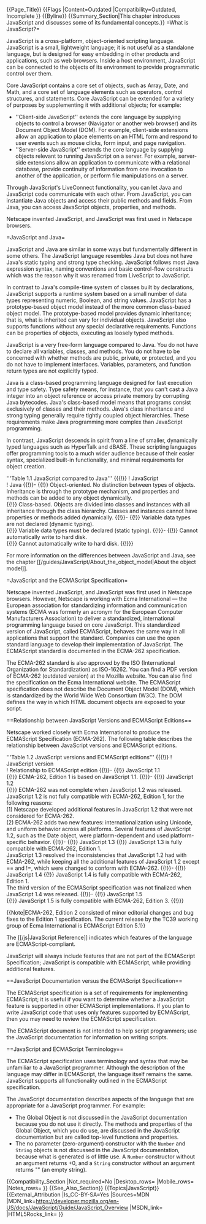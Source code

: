 {{Page_Title}}
{{Flags
|Content=Outdated
|Compatibility=Outdated, Incomplete
}}
{{Byline}}
{{Summary_Section|This chapter introduces JavaScript and discusses some of its fundamental concepts.}}
=What is JavaScript?=

JavaScript is a cross-platform, object-oriented scripting language. JavaScript is a small, lightweight language; it is not useful as a standalone language, but is designed for easy embedding in other products and applications, such as web browsers. Inside a host environment, JavaScript can be connected to the objects of its environment to provide programmatic control over them.

Core JavaScript contains a core set of objects, such as Array, Date, and Math, and a core set of language elements such as operators, control structures, and statements. Core JavaScript can be extended for a variety of purposes by supplementing it with additional objects; for example:

* ''Client-side JavaScript'' extends the core language by supplying objects to control a browser (Navigator or another web browser) and its Document Object Model (DOM). For example, client-side extensions allow an application to place elements on an HTML form and respond to user events such as mouse clicks, form input, and page navigation.
* ''Server-side JavaScript'' extends the core language by supplying objects relevant to running JavaScript on a server. For example, server-side extensions allow an application to communicate with a relational database, provide continuity of information from one invocation to another of the application, or perform file manipulations on a server.

Through JavaScript's LiveConnect functionality, you can let Java and JavaScript code communicate with each other. From JavaScript, you can instantiate Java objects and access their public methods and fields. From Java, you can access JavaScript objects, properties, and methods.

Netscape invented JavaScript, and JavaScript was first used in Netscape browsers.

=JavaScript and Java=

JavaScript and Java are similar in some ways but fundamentally different in some others. The JavaScript language resembles Java but does not have Java's static typing and strong type checking. JavaScript follows most Java expression syntax, naming conventions and basic control-flow constructs which was the reason why it was renamed from LiveScript to JavaScript.

In contrast to Java's compile-time system of classes built by declarations, JavaScript supports a runtime system based on a small number of data types representing numeric, Boolean, and string values. JavaScript has a prototype-based object model instead of the more common class-based object model. The prototype-based model provides dynamic inheritance; that is, what is inherited can vary for individual objects. JavaScript also supports functions without any special declarative requirements. Functions can be properties of objects, executing as loosely typed methods.

JavaScript is a very free-form language compared to Java. You do not have to declare all variables, classes, and methods. You do not have to be concerned with whether methods are public, private, or protected, and you do not have to implement interfaces. Variables, parameters, and function return types are not explicitly typed.

Java is a class-based programming language designed for fast execution and type safety. Type safety means, for instance, that you can't cast a Java integer into an object reference or access private memory by corrupting Java bytecodes. Java's class-based model means that programs consist exclusively of classes and their methods. Java's class inheritance and strong typing generally require tightly coupled object hierarchies. These requirements make Java programming more complex than JavaScript programming.

In contrast, JavaScript descends in spirit from a line of smaller, dynamically typed languages such as HyperTalk and dBASE. These scripting languages offer programming tools to a much wider audience because of their easier syntax, specialized built-in functionality, and minimal requirements for object creation.

'''Table 1.1 JavaScript compared to Java'''
{{{!}}
! JavaScript 	
! Java
{{!}}-
{{!}} Object-oriented. No distinction between types of objects. Inheritance is through the prototype mechanism, and properties and methods can be added to any object dynamically. 	
{{!}} Class-based. Objects are divided into classes and instances with all inheritance through the class hierarchy. Classes and instances cannot have properties or methods added dynamically.
{{!}}-
{{!}} Variable data types are not declared (dynamic typing). 	
{{!}} Variable data types must be declared (static typing).
{{!}}-
{{!}} Cannot automatically write to hard disk. 	
{{!}} Cannot automatically write to hard disk.
{{!}}}


For more information on the differences between JavaScript and Java, see the chapter [[/guides/JavaScript/About_the_object_model|About the object model]].

=JavaScript and the ECMAScript Specification=

Netscape invented JavaScript, and JavaScript was first used in Netscape browsers. However, Netscape is working with Ecma International — the European association for standardizing information and communication systems (ECMA was formerly an acronym for the European Computer Manufacturers Association) to deliver a standardized, international programming language based on core JavaScript. This standardized version of JavaScript, called ECMAScript, behaves the same way in all applications that support the standard. Companies can use the open standard language to develop their implementation of JavaScript. The ECMAScript standard is documented in the ECMA-262 specification.

The ECMA-262 standard is also approved by the ISO (International Organization for Standardization) as ISO-16262. You can find a PDF version of ECMA-262 (outdated version) at the Mozilla website. You can also find the specification on the Ecma International website. The ECMAScript specification does not describe the Document Object Model (DOM), which is standardized by the World Wide Web Consortium (W3C). The DOM defines the way in which HTML document objects are exposed to your script.

==Relationship between JavaScript Versions and ECMAScript Editions==

Netscape worked closely with Ecma International to produce the ECMAScript Specification (ECMA-262). The following table describes the relationship between JavaScript versions and ECMAScript editions.

'''Table 1.2 JavaScript versions and ECMAScript editions'''
{{{!}}
! JavaScript version 	
! Relationship to ECMAScript edition
{{!}}-
{{!}} JavaScript 1.1 	
{{!}} ECMA-262, Edition 1 is based on JavaScript 1.1.
{{!}}-
{{!}} JavaScript 1.2 	
{{!}} ECMA-262 was not complete when JavaScript 1.2 was released. JavaScript 1.2 is not fully compatible with ECMA-262, Edition 1, for the following reasons: <br>(1) Netscape developed additional features in JavaScript 1.2 that were not considered for ECMA-262.
<br>(2) ECMA-262 adds two new features: internationalization using Unicode, and uniform behavior across all platforms. Several features of JavaScript 1.2, such as the Date object, were platform-dependent and used platform-specific behavior.
{{!}}-
{{!}} JavaScript 1.3
{{!}} JavaScript 1.3 is fully compatible with ECMA-262, Edition 1. <br>JavaScript 1.3 resolved the inconsistencies that JavaScript 1.2 had with ECMA-262, while keeping all the additional features of JavaScript 1.2 except == and !=, which were changed to conform with ECMA-262.
{{!}}-
{{!}} JavaScript 1.4
{{!}} JavaScript 1.4 is fully compatible with ECMA-262, Edition 1.<br>The third version of the ECMAScript specification was not finalized when JavaScript 1.4 was released.
{{!}}-
{{!}} JavaScript 1.5 	
{{!}} JavaScript 1.5 is fully compatible with ECMA-262, Edition 3.
{{!}}}

{{Note|ECMA-262, Edition 2 consisted of minor editorial changes and bug fixes to the Edition 1 specification. The  current release by the TC39 working group of Ecma International is ECMAScript Edition 5.1}}

The [[/js|JavaScript Reference]] indicates which features of the language are ECMAScript-compliant.

JavaScript will always include features that are not part of the ECMAScript Specification; JavaScript is compatible with ECMAScript, while providing additional features.

==JavaScript Documentation versus the ECMAScript Specification==

The ECMAScript specification is a set of requirements for implementing ECMAScript; it is useful if you want to determine whether a JavaScript feature is supported in other ECMAScript implementations. If you plan to write JavaScript code that uses only features supported by ECMAScript, then you may need to review the ECMAScript specification.

The ECMAScript document is not intended to help script programmers; use the JavaScript documentation for information on writing scripts.

==JavaScript and ECMAScript Terminology==

The ECMAScript specification uses terminology and syntax that may be unfamiliar to a JavaScript programmer. Although the description of the language may differ in ECMAScript, the language itself remains the same. JavaScript supports all functionality outlined in the ECMAScript specification.

The JavaScript documentation describes aspects of the language that are appropriate for a JavaScript programmer. For example:

* The Global Object is not discussed in the JavaScript documentation because you do not use it directly. The methods and properties of the Global Object, which you do use, are discussed in the JavaScript documentation but are called top-level functions and properties.
* The no parameter (zero-argument) constructor with the <code>Number</code> and <code>String</code> objects is not discussed in the JavaScript documentation, because what is generated is of little use. A <code>Number</code> constructor without an argument returns +0, and a <code>String</code> constructor without an argument returns "" (an empty string).

{{Compatibility_Section
|Not_required=No
|Desktop_rows=
|Mobile_rows=
|Notes_rows=
}}
{{See_Also_Section}}
{{Topics|JavaScript}}
{{External_Attribution
|Is_CC-BY-SA=Yes
|Sources=MDN
|MDN_link=https://developer.mozilla.org/en-US/docs/JavaScript/Guide/JavaScript_Overview
|MSDN_link=
|HTML5Rocks_link=
}}